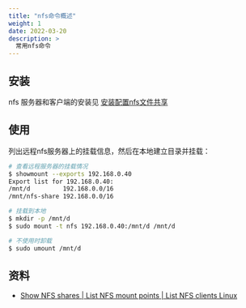 ```yaml
---
title: "nfs命令概述"
weight: 1
date: 2022-03-20
description: >
  常用nfs命令
---
```




## 安装

nfs 服务器和客户端的安装见 [安装配置nfs文件共享](../../../docs/installation/network/nfs.html)

## 使用

列出远程nfs服务器上的挂载信息，然后在本地建立目录并挂载：

```bash
# 查看远程服务器的挂载情况
$ showmount --exports 192.168.0.40 
Export list for 192.168.0.40:
/mnt/d         192.168.0.0/16
/mnt/nfs-share 192.168.0.0/16

# 挂载到本地
$ mkdir -p /mnt/d
$ sudo mount -t nfs 192.168.0.40:/mnt/d /mnt/d

# 不使用时卸载
$ sudo umount /mnt/d
```





## 资料

- [Show NFS shares | List NFS mount points | List NFS clients Linux](https://www.golinuxcloud.com/show-nfs-shares-list-nfs-client-mount-points/#Use_showmount_to_show_NFS_shares)
